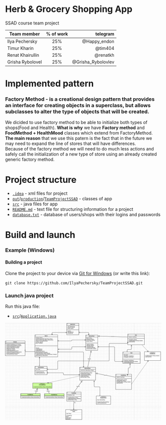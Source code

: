 # Herb & Grocery Shopping App
SSAD course team project 

| Team member | % of work | telegram |  
|-----------|:-----------:|-----------:|  
| Ilya Pechersky | 25% | @Happy_endon |  
| Timur Kharin | 25% | @tim404 |
| Renat Khairullin| 25% | @renatkh |  
| Grisha Rybolovel | 25% | @Grisha_Rybolovlev|  

# Implemented pattern
### **Factory Method** - is a creational design pattern that provides an interface for creating objects in a superclass, but allows subclasses to alter the type of objects that will be created.

We dicided to use factory method to be able to initialize both types of shops(Food and Health).
**What is why** we have **Factory method** and **FoodMethod + HealthMood** classes which extend from FactoryMethod. <br>
**The main reason** that we use this patern is the fact that in the future we may need to expand the line of stores that will have differences. <br>
Because of the factory method we will need to do much less actions and safely call the initialization of a new type of store using an already created generic factory method.

# Project structure

- [`.idea`](.idea) - xml files for project
- [`out`](out)/[`production`](production)/[`TeamProjectSSAD`](TeamProjectSSAD) - classes of app
- [`src`](src) - java files for app
- [`README.md`](README.md) - text file for structuring information for a project
- [`database.txt`](database.txt) - database of users/shops with their logins and passwords

# Build and launch

### Example (Windows)

#### Building a project

Clone the project to your device via [Git for Windows](https://gitforwindows.org/) (or write this link):

```shell
git clone https://github.com/IlyaPechersky/TeamProjectSSAD.git
```
### Launch java project

Run this java file:
- [`src`](src)/[`Application.java`](Application.java)

![UML DIAGRAM](https://github.com/IlyaPechersky/TeamProjectSSAD/blob/main/.idea/photo_2022-04-27%2022.27.10.jpeg)

